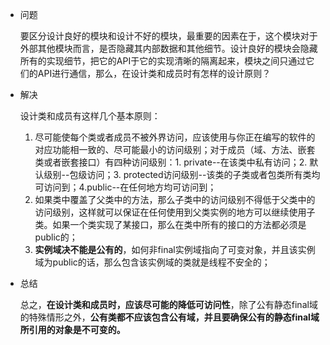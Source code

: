 - 问题

  要区分设计良好的模块和设计不好的模块，最重要的因素在于，这个模块对于外部其他模块而言，是否隐藏其内部数据和其他细节。设计良好的模块会隐藏所有的实现细节，把它的API于它的实现清晰的隔离起来，模块之间只通过它们的API进行通信，那么，在设计类和成员时有怎样的设计原则？

- 解决

  设计类和成员有这样几个基本原则：

  1. 尽可能使每个类或者成员不被外界访问，应该使用与你正在编写的软件的对应功能相一致的、尽可能最小的访问级别；对于成员（域、方法、嵌套类或者嵌套接口）有四种访问级别：1. private--在该类中私有访问；2. 默认级别--包级访问；3. protected访问级别--该类的子类或者包类所有类均可访问到；4.public--在任何地方均可访问到；
  2. 如果类中覆盖了父类中的方法，那么子类中的访问级别不得低于父类中的访问级别，这样就可以保证在任何使用到父类实例的地方可以继续使用子类。如果一个类实现了某接口，那么在类中所有的接口的方法都必须是public的；
  3. **实例域决不能是公有的**，如何非final实例域指向了可变对象，并且该实例域为public的话，那么包含该实例域的类就是线程不安全的；

- 总结

  总之，**在设计类和成员时，应该尽可能的降低可访问性**，除了公有静态final域的特殊情形之外，**公有类都不应该包含公有域，并且要确保公有的静态final域所引用的对象是不可变的。**